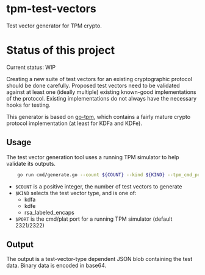 # tpm-test-vectors
Test vector generator for TPM crypto.

# Status of this project

Current status: WIP

Creating a new suite of test vectors for an existing cryptographic protocol
should be done carefully. Proposed test vectors need to be validated against
at least one (ideally multiple) existing known-good implementations of the
protocol. Existing implementations do not always have the necessary hooks for
testing.

This generator is based on [go-tpm](https://github.com/google/go-tpm), which
contains a fairly mature crypto protocol implementation (at least for KDFa and
KDFe).

## Usage

The test vector generation tool uses a running TPM simulator to help validate
its outputs.

```sh
	go run cmd/generate.go --count ${COUNT} --kind ${KIND} --tpm_cmd_port ${PORT} --tpm_plat_port ${PORT}
```

* `$COUNT` is a positive integer, the number of test vectors to generate
* `$KIND` selects the test vector type, and is one of:
  * kdfa
  * kdfe
  * rsa_labeled_encaps
* `$PORT` is the cmd/plat port for a running TPM simulator (default 2321/2322)

## Output

The output is a test-vector-type dependent JSON blob containing the test data. Binary data is encoded in base64.
